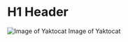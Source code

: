 # H1 Header #
![Image of Yaktocat](https://octodex.github.com/images/yaktocat.png)
Image of Yaktocat
